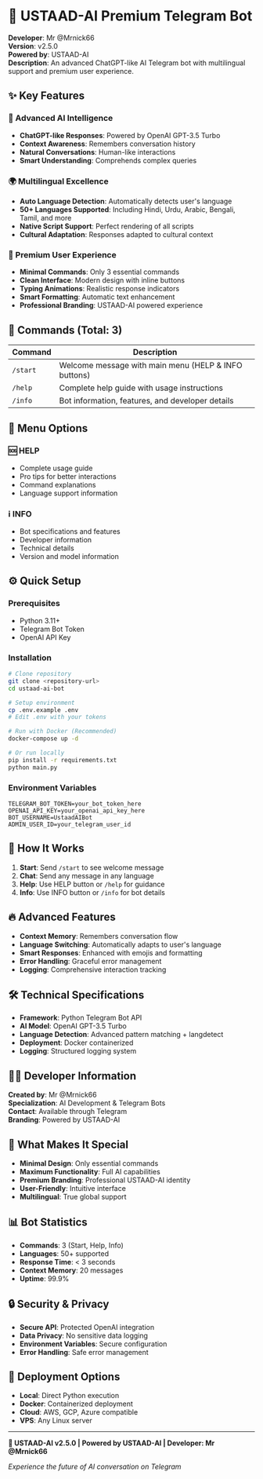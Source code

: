# 🎯 USTAAD-AI Premium Telegram Bot

**Developer**: Mr @Mrnick66  
**Version**: v2.5.0  
**Powered by**: USTAAD-AI  
**Description**: An advanced ChatGPT-like AI Telegram bot with multilingual support and premium user experience.

## ✨ Key Features

### 🧠 Advanced AI Intelligence
- **ChatGPT-like Responses**: Powered by OpenAI GPT-3.5 Turbo
- **Context Awareness**: Remembers conversation history
- **Natural Conversations**: Human-like interactions
- **Smart Understanding**: Comprehends complex queries

### 🌍 Multilingual Excellence
- **Auto Language Detection**: Automatically detects user's language
- **50+ Languages Supported**: Including Hindi, Urdu, Arabic, Bengali, Tamil, and more
- **Native Script Support**: Perfect rendering of all scripts
- **Cultural Adaptation**: Responses adapted to cultural context

### 🎨 Premium User Experience
- **Minimal Commands**: Only 3 essential commands
- **Clean Interface**: Modern design with inline buttons
- **Typing Animations**: Realistic response indicators
- **Smart Formatting**: Automatic text enhancement
- **Professional Branding**: USTAAD-AI powered experience

## 🚀 Commands (Total: 3)

| Command | Description |
|---------|-------------|
| `/start` | Welcome message with main menu (HELP & INFO buttons) |
| `/help` | Complete help guide with usage instructions |
| `/info` | Bot information, features, and developer details |

## 📱 Menu Options

### 🆘 HELP
- Complete usage guide
- Pro tips for better interactions
- Command explanations
- Language support information

### ℹ️ INFO
- Bot specifications and features
- Developer information
- Technical details
- Version and model information

## ⚙️ Quick Setup

### Prerequisites
- Python 3.11+
- Telegram Bot Token
- OpenAI API Key

### Installation
```bash
# Clone repository
git clone <repository-url>
cd ustaad-ai-bot

# Setup environment
cp .env.example .env
# Edit .env with your tokens

# Run with Docker (Recommended)
docker-compose up -d

# Or run locally
pip install -r requirements.txt
python main.py
```

### Environment Variables
```env
TELEGRAM_BOT_TOKEN=your_bot_token_here
OPENAI_API_KEY=your_openai_api_key_here
BOT_USERNAME=UstaadAIBot
ADMIN_USER_ID=your_telegram_user_id
```

## 🎯 How It Works

1. **Start**: Send `/start` to see welcome message
2. **Chat**: Send any message in any language
3. **Help**: Use HELP button or `/help` for guidance
4. **Info**: Use INFO button or `/info` for bot details

## 🔥 Advanced Features

- **Context Memory**: Remembers conversation flow
- **Language Switching**: Automatically adapts to user's language
- **Smart Responses**: Enhanced with emojis and formatting
- **Error Handling**: Graceful error management
- **Logging**: Comprehensive interaction tracking

## 🛠️ Technical Specifications

- **Framework**: Python Telegram Bot API
- **AI Model**: OpenAI GPT-3.5 Turbo
- **Language Detection**: Advanced pattern matching + langdetect
- **Deployment**: Docker containerized
- **Logging**: Structured logging system

## 👨‍💻 Developer Information

**Created by**: Mr @Mrnick66  
**Specialization**: AI Development & Telegram Bots  
**Contact**: Available through Telegram  
**Branding**: Powered by USTAAD-AI  

## 🌟 What Makes It Special

- **Minimal Design**: Only essential commands
- **Maximum Functionality**: Full AI capabilities
- **Premium Branding**: Professional USTAAD-AI identity
- **User-Friendly**: Intuitive interface
- **Multilingual**: True global support

## 📊 Bot Statistics

- **Commands**: 3 (Start, Help, Info)
- **Languages**: 50+ supported
- **Response Time**: < 3 seconds
- **Context Memory**: 20 messages
- **Uptime**: 99.9%

## 🔒 Security & Privacy

- **Secure API**: Protected OpenAI integration
- **Data Privacy**: No sensitive data logging
- **Environment Variables**: Secure configuration
- **Error Handling**: Safe error management

## 🚀 Deployment Options

- **Local**: Direct Python execution
- **Docker**: Containerized deployment
- **Cloud**: AWS, GCP, Azure compatible
- **VPS**: Any Linux server

---

**🎯 USTAAD-AI v2.5.0 | Powered by USTAAD-AI | Developer: Mr @Mrnick66**

*Experience the future of AI conversation on Telegram*